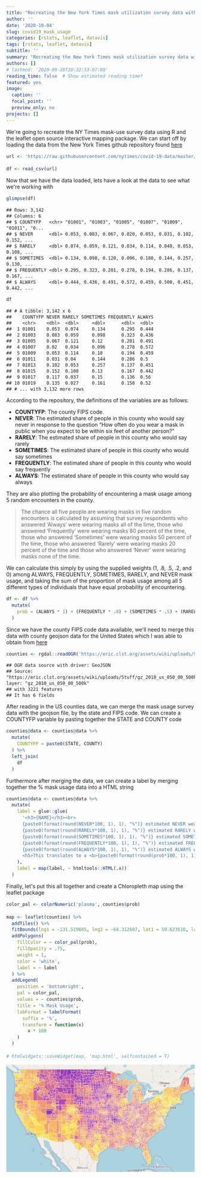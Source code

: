 ```yaml
---
title: "Recreating the New York Times mask utilization survey data with the R opensource Leaflet package"
author: ''
date: '2020-10-04'
slug: covid19_mask_usage
categories: [rstats, leaflet, datavis]
tags: [rstats, leaflet, datavis]
subtitle: ''
summary: "Recreating the New York Times mask utilization survey data with the R opensource Leaflet package"
authors: []
# lastmod: '2020-09-28T20:32:33-07:00'
reading_time: false  # Show estimated reading time?
featured: yes
image:
  caption: ''
  focal_point: ''
  preview_only: no
projects: []
---
```




We're going to recreate the NY Times mask-use survey data using R and the leaflet open source interactive mapping package. We can start off by loading the data from the New York Times github repository found [here](https://github.com/nytimes/covid-19-data/tree/master/mask-use)


```r
url <- 'https://raw.githubusercontent.com/nytimes/covid-19-data/master/mask-use/mask-use-by-county.csv'

df <- read_csv(url)
```

Now that we have the data loaded, lets have a look at the data to see what we're working with


```r
glimpse(df)
```

```
## Rows: 3,142
## Columns: 6
## $ COUNTYFP   <chr> "01001", "01003", "01005", "01007", "01009", "01011", "0...
## $ NEVER      <dbl> 0.053, 0.083, 0.067, 0.020, 0.053, 0.031, 0.102, 0.152, ...
## $ RARELY     <dbl> 0.074, 0.059, 0.121, 0.034, 0.114, 0.040, 0.053, 0.108, ...
## $ SOMETIMES  <dbl> 0.134, 0.098, 0.120, 0.096, 0.180, 0.144, 0.257, 0.130, ...
## $ FREQUENTLY <dbl> 0.295, 0.323, 0.201, 0.278, 0.194, 0.286, 0.137, 0.167, ...
## $ ALWAYS     <dbl> 0.444, 0.436, 0.491, 0.572, 0.459, 0.500, 0.451, 0.442, ...
```

```r
df
```

```
## # A tibble: 3,142 x 6
##    COUNTYFP NEVER RARELY SOMETIMES FREQUENTLY ALWAYS
##    <chr>    <dbl>  <dbl>     <dbl>      <dbl>  <dbl>
##  1 01001    0.053  0.074     0.134      0.295  0.444
##  2 01003    0.083  0.059     0.098      0.323  0.436
##  3 01005    0.067  0.121     0.12       0.201  0.491
##  4 01007    0.02   0.034     0.096      0.278  0.572
##  5 01009    0.053  0.114     0.18       0.194  0.459
##  6 01011    0.031  0.04      0.144      0.286  0.5  
##  7 01013    0.102  0.053     0.257      0.137  0.451
##  8 01015    0.152  0.108     0.13       0.167  0.442
##  9 01017    0.117  0.037     0.15       0.136  0.56 
## 10 01019    0.135  0.027     0.161      0.158  0.52 
## # ... with 3,132 more rows
```

According to the repository, the definitions of the variables are as follows:

* **COUNTYFP**: The county FIPS code.
* **NEVER**: The estimated share of people in this county who would say never in response to the question “How often do you wear a mask in public when you expect to be within six feet of another person?”
* **RARELY**: The estimated share of people in this county who would say rarely
* **SOMETIMES**: The estimated share of people in this county who would say sometimes
* **FREQUENTLY**: The estimated share of people in this county who would say frequently
* **ALWAYS**: The estimated share of people in this county who would say always

They are also plotting the probability of encountering a mask usage among 5 random encounters in the county.

> The chance all five people are wearing masks in five random encounters is calculated by assuming that survey respondents who answered ‘Always’ were wearing masks all of the time, those who answered ‘Frequently’ were wearing masks 80 percent of the time, those who answered ‘Sometimes’ were wearing masks 50 percent of the time, those who answered ‘Rarely’ were wearing masks 20 percent of the time and those who answered ‘Never’ were wearing masks none of the time.

We can calculate this simply by using the supplied weights (1, .8, .5, .2, and 0) among ALWAYS, FREQUENTLY, SOMETIMES, RARELY, and NEVER mask usage, and taking the sum of the proportion of mask usage among all 5 different types of individuals that have equal probability of encountering.


```r
df <- df %>%
  mutate(
    prob = (ALWAYS * 1) + (FREQUENTLY * .8) + (SOMETIMES * .5) + (RARELY * .2) + (NEVER * 0)
  )
```

Since we have the county FIPS code data available, we'll need to merge this data with county geojson data for the United States which I was able to obtain from [here](https://eric.clst.org/tech/usgeojson/) 


```r
counties <- rgdal::readOGR('https://eric.clst.org/assets/wiki/uploads/Stuff/gz_2010_us_050_00_500k.json')
```

```
## OGR data source with driver: GeoJSON 
## Source: "https://eric.clst.org/assets/wiki/uploads/Stuff/gz_2010_us_050_00_500k.json", layer: "gz_2010_us_050_00_500k"
## with 3221 features
## It has 6 fields
```

After reading in the US counties data, we can merge the mask usage survey data with the geojson file, by the state and FIPS code. We can create a COUNTYFP variable by pasting together the STATE and COUNTY code


```r
counties@data <- counties@data %>%
  mutate(
    COUNTYFP = paste0(STATE, COUNTY)
  ) %>%
  left_join(
    df
  )
```

Furthermore after merging the data, we can create a label by merging together the % mask usage data into a HTML string


```r
counties@data <- counties@data %>%
  mutate(
    label = glue::glue(
      '<h3>{NAME}</h3><br>
      {paste0(format(round(NEVER*100, 1), 1), "%")} estimated NEVER wear a mask <br>
      {paste0(format(round(RARELY*100, 1), 1), "%")} estimated RARELY wear a mask <br>
      {paste0(format(round(SOMETIMES*100, 1), 1), "%")} estimated SOMETIMES wear a mask <br>
      {paste0(format(round(FREQUENTLY*100, 1), 1), "%")} estimated FREQUENTLY wear a mask <br>
      {paste0(format(round(ALWAYS*100, 1), 1), "%")} estimated ALWAYS wear a mask <br><br>
      <h5>This translates to a <b>{paste0(format(round(prob*100, 1), 1), "%")}</b> chance that everyone is masked in five random encounters</h5>'
    ),
    label = map(label, ~ htmltools::HTML(.x))
  )
```

Finally, let's put this all together and create a Chloropleth map using the leaflet package


```r
color_pal <- colorNumeric('plasma', counties$prob)

map <- leaflet(counties) %>%
  addTiles() %>%
  fitBounds(lng1 = -131.519605, lng2 = -64.312607, lat1 = 50.623510, lat2 = 23.415249) %>%
  addPolygons(
    fillColor = ~ color_pal(prob),
    fillOpacity = .75,
    weight = 1,
    color = 'white',
    label = ~ label
  ) %>%
  addLegend(
    position = 'bottomright',
    pal = color_pal,
    values = ~ counties$prob,
    title = '% Mask Usage',
    labFormat = labelFormat(
      suffix = '%',
      transform = function(x)
        x * 100
    )
  )

# htmlwidgets::saveWidget(map, 'map.html', selfcontained = T)
```

[![](leafletmap.jpg)](http://michaelluu.info/files/covid19_mask_usage/map.html)






